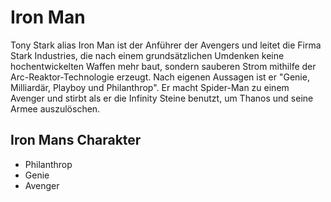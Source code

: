 # Iron Man
Tony Stark alias Iron Man ist der Anführer der Avengers und leitet die Firma Stark Industries, die nach einem grundsätzlichen Umdenken keine hochentwickelten Waffen mehr baut, sondern sauberen Strom mithilfe der Arc-Reaktor-Technologie erzeugt. Nach eigenen Aussagen ist er "Genie, Milliardär, Playboy und Philanthrop". Er macht Spider-Man zu einem Avenger und stirbt als er die Infinity Steine benutzt, um Thanos und seine Armee auszulöschen.
## Iron Mans Charakter
* Philanthrop
* Genie
* Avenger
